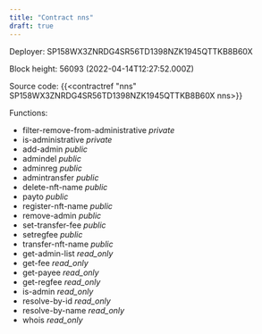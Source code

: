 ```yaml
---
title: "Contract nns"
draft: true
---
```

Deployer: SP158WX3ZNRDG4SR56TD1398NZK1945QTTKB8B60X


 



Block height: 56093 (2022-04-14T12:27:52.000Z)

Source code: {{<contractref "nns" SP158WX3ZNRDG4SR56TD1398NZK1945QTTKB8B60X nns>}}

Functions:

* filter-remove-from-administrative _private_
* is-administrative _private_
* add-admin _public_
* admindel _public_
* adminreg _public_
* admintransfer _public_
* delete-nft-name _public_
* payto _public_
* register-nft-name _public_
* remove-admin _public_
* set-transfer-fee _public_
* setregfee _public_
* transfer-nft-name _public_
* get-admin-list _read_only_
* get-fee _read_only_
* get-payee _read_only_
* get-regfee _read_only_
* is-admin _read_only_
* resolve-by-id _read_only_
* resolve-by-name _read_only_
* whois _read_only_

